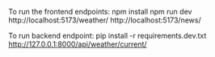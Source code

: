 To run the frontend endpoints:
npm install
npm run dev
http://localhost:5173/weather/
http://localhost:5173/news/


To run backend endpoint:
pip install -r requirements.dev.txt
http://127.0.0.1:8000/api/weather/current/
